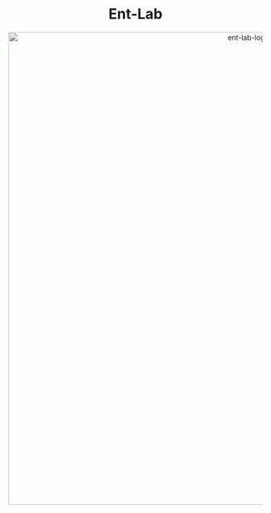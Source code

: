 <div align=center>
  <h1>Ent-Lab</h1>
</div>

<div align=center>
  <img width="936" alt="ent-lab-logo" src="https://user-images.githubusercontent.com/89209626/199191897-55f059e0-a79f-415e-9791-276c22d0770a.png">
</div>

